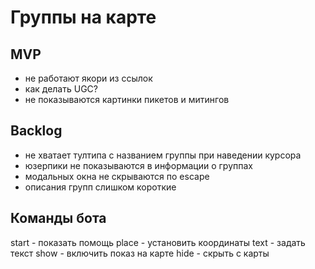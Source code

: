 # Группы на карте

## MVP

- не работают якори из ссылок
- как делать UGC?
- не показываются картинки пикетов и митингов

## Backlog

- не хватает тултипа с названием группы при наведении курсора
- юзерпики не показываются в информации о группах
- модальных окна не скрываются по escape
- описания групп слишком короткие 

## Команды бота

start - показать помощь
place - установить координаты
text - задать текст
show - включить показ на карте
hide - скрыть с карты
